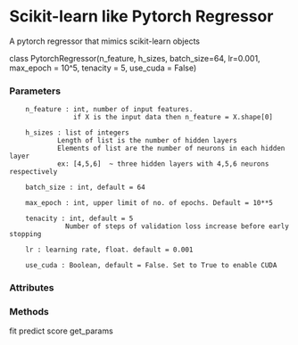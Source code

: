 # Scikit-learn like Pytorch Regressor


A pytorch regressor that mimics scikit-learn objects 


class PytorchRegressor(n_feature, h_sizes, batch_size=64, lr=0.001,
                        max_epoch = 10^5, tenacity = 5, use_cuda = False)

### Parameters

        n_feature : int, number of input features.
                    if X is the input data then n_feature = X.shape[0]

        h_sizes : list of integers
                Length of list is the number of hidden layers
                Elements of list are the number of neurons in each hidden layer
                ex: [4,5,6]  ~ three hidden layers with 4,5,6 neurons respectively 

        batch_size : int, default = 64

        max_epoch : int, upper limit of no. of epochs. Default = 10**5

        tenacity : int, default = 5 
                  Number of steps of validation loss increase before early stopping 

        lr : learning rate, float. default = 0.001

        use_cuda : Boolean, default = False. Set to True to enable CUDA

### Attributes





### Methods

fit
predict 
score
get_params





